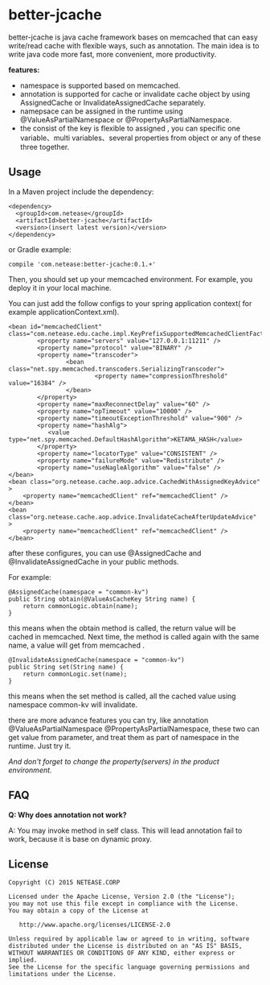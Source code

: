 # better-jcache

better-jcache is java cache framework bases on memcached that can easy write/read cache with flexible ways, such as annotation. The main idea is to write java code more fast, more convenient, more productivity.

**features:**
* namespace is supported based on memcached.
* annotation is supported for cache or invalidate cache object by using AssignedCache or InvalidateAssignedCache separately.
* namepsace can be assigned in the runtime using @ValueAsPartialNamespace or @PropertyAsPartialNamespace.
* the consist of the key is flexible to assigned , you can specific one variable、multi variables、several properties from object or any of these three together.


Usage
---

In a Maven project include the dependency:
```
<dependency>
  <groupId>com.netease</groupId>
  <artifactId>better-jcache</artifactId>
  <version>(insert latest version)</version>
</dependency>
```
or Gradle example:
```
compile 'com.netease:better-jcache:0.1.+'
```


Then, you should set up your memcached environment. For example, you deploy it in your local machine.

You can just add the follow configs to your spring application context( for example applicationContext.xml).

```
<bean id="memcachedClient" class="com.netease.edu.cache.impl.KeyPrefixSupportedMemcachedClientFactory">
        <property name="servers" value="127.0.0.1:11211" />
        <property name="protocol" value="BINARY" />
        <property name="transcoder">
                <bean class="net.spy.memcached.transcoders.SerializingTranscoder">
                        <property name="compressionThreshold" value="16384" />
                </bean>
        </property>
        <property name="maxReconnectDelay" value="60" />
        <property name="opTimeout" value="10000" />
        <property name="timeoutExceptionThreshold" value="900" />
        <property name="hashAlg">
           <value type="net.spy.memcached.DefaultHashAlgorithm">KETAMA_HASH</value>
        </property>
        <property name="locatorType" value="CONSISTENT" />
        <property name="failureMode" value="Redistribute" />
        <property name="useNagleAlgorithm" value="false" />
</bean>
<bean class="org.netease.cache.aop.advice.CachedWithAssignedKeyAdvice" >
	<property name="memcachedClient" ref="memcachedClient" />
</bean>
<bean class="org.netease.cache.aop.advice.InvalidateCacheAfterUpdateAdvice" >
	<property name="memcachedClient" ref="memcachedClient" />
</bean>
```

after these configures, you can use @AssignedCache and @InvalidateAssignedCache in your public methods.

For example:
```
@AssignedCache(namespace = "common-kv")
public String obtain(@ValueAsCacheKey String name) {
	return commonLogic.obtain(name);
}
```
this means when the obtain method is called, the return value will be cached in memcached. Next time, the method is called again with the same name,  a value will get from memcached .

```
@InvalidateAssignedCache(namespace = "common-kv")
public String set(String name) {
	return commonLogic.set(name);
}
```
this means when the set method is called, all the cached value using namespace common-kv will invalidate.

there are more advance features you can try, like  annotation @ValueAsPartialNamespace @PropertyAsPartialNamespace, these two can get value from parameter, and treat them as part of namespace in the runtime. Just try it.

_And don't forget to change the property(servers) in the product environment._


FAQ
---

**Q: Why does annotation  not work?**

A: You may invoke method in self class. This will lead annotation fail to work, because it is base on dynamic proxy.





License
---

```
Copyright (C) 2015 NETEASE.CORP

Licensed under the Apache License, Version 2.0 (the "License");
you may not use this file except in compliance with the License.
You may obtain a copy of the License at

   http://www.apache.org/licenses/LICENSE-2.0

Unless required by applicable law or agreed to in writing, software
distributed under the License is distributed on an "AS IS" BASIS,
WITHOUT WARRANTIES OR CONDITIONS OF ANY KIND, either express or implied.
See the License for the specific language governing permissions and
limitations under the License.
```

